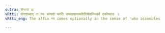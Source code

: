 ```yaml
---
sutra: सेनाया वा
vRtti: सेनाशब्दाद् वा ण्यः प्रत्ययो भवति समवायान्समवैतीत्येतस्मिन्नर्थे ठकोपवादः ॥
vRtti_eng: The affix ण्य comes optionally in the sense of 'who assembles there,' after the word _sena_.

---
```

